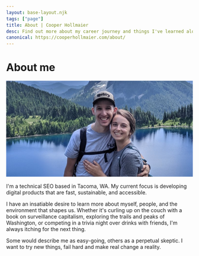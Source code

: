 ```yaml
---
layout: base-layout.njk
tags: ["page"]
title: About | Cooper Hollmaier
desc: Find out more about my career journey and things I've learned along the way.
canonical: https://cooperhollmaier.com/about/
---
```


# About me

<img class="hero" src="/assets/img/about.jpg">

I'm a technical SEO based in Tacoma, WA. My current focus is developing digital products that are fast, sustainable, and accessible.

I have an insatiable desire to learn more about myself, people, and the environment that shapes us. Whether it's curling up
on the couch with a book on surveillance capitalism, exploring the trails and peaks of Washington, or competing in a trivia night
over drinks with friends, I'm always itching for the next thing.

Some would describe me as easy-going, others as a perpetual skeptic. I want to try new things, fail hard and make real change a reality.
